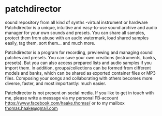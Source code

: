 # patchdirector
sound repository from all kind of synths -virtual instrument or hardware
Patchdirector is a unique, intuitive and easy-to-use sound archive and audio manager for your own sounds and presets. 
You can share all samples, protect them from abuse with an audio watermark, load shared samples easily, tag them, sort them... and much more. 

Patchdirector is a program for recording, previewing and managing sound patches and presets. 
You can save your own creations (instruments, banks, presets). 
But you can also access prepared lists and audio samples if you import them.
In addition, groups/collections can be formed from different models and banks, which can be shared as exported container files or MP3 files.
Composing your songs and collaborating with others becomes more diverse, faster, and most importantly: much easier.

Patchdirector is not present on social media.
If you like to get in touch with me, please write a message via my personal FB-account https://www.facebook.com/haake.thomas/
or to my mailbox thomas.haake@gmail.com
